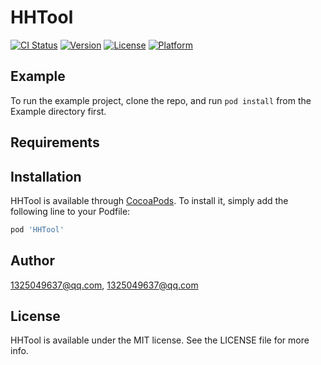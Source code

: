 # HHTool

[![CI Status](https://img.shields.io/travis/1325049637@qq.com/HHTool.svg?style=flat)](https://travis-ci.org/1325049637@qq.com/HHTool)
[![Version](https://img.shields.io/cocoapods/v/HHTool.svg?style=flat)](https://cocoapods.org/pods/HHTool)
[![License](https://img.shields.io/cocoapods/l/HHTool.svg?style=flat)](https://cocoapods.org/pods/HHTool)
[![Platform](https://img.shields.io/cocoapods/p/HHTool.svg?style=flat)](https://cocoapods.org/pods/HHTool)

## Example

To run the example project, clone the repo, and run `pod install` from the Example directory first.

## Requirements

## Installation

HHTool is available through [CocoaPods](https://cocoapods.org). To install
it, simply add the following line to your Podfile:

```ruby
pod 'HHTool'
```

## Author

1325049637@qq.com, 1325049637@qq.com

## License

HHTool is available under the MIT license. See the LICENSE file for more info.
